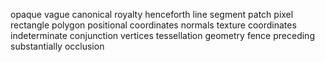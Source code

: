 opaque
vague
canonical
royalty 
henceforth
line segment
patch
pixel rectangle
polygon
positional coordinates
normals
texture coordinates
indeterminate
conjunction
vertices 
tessellation
geometry
fence
preceding
substantially
occlusion

